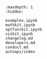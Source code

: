 <!-- ```{image} _static/onekitlogo.png
:width: 240px
:align: center
```

```{include} ../../README.md
:start-line: 4
``` -->

```{include} ../../README.md
```

```{toctree}
:maxdepth: 1
:hidden:

examples.ipynb
mathkit.ipynb
optfunckit.ipynb
vizkit.ipynb
changelog.md
developers.md
conduct.md
autoapi/index
```
